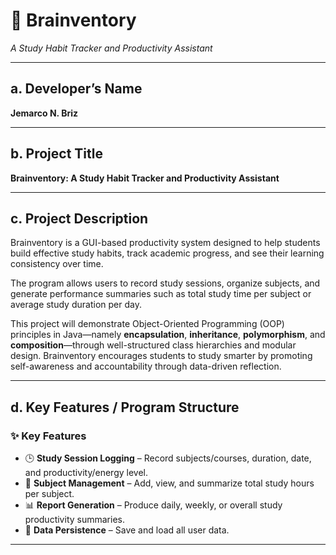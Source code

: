 # 🧠 Brainventory
*A Study Habit Tracker and Productivity Assistant*


---

## a. Developer’s Name
**Jemarco N. Briz**


---

## b. Project Title
**Brainventory: A Study Habit Tracker and Productivity Assistant**

---

## c. Project Description
Brainventory is a GUI-based productivity system designed to help students build effective study habits, track academic progress, and see their learning consistency over time.  

The program allows users to record study sessions, organize subjects, and generate performance summaries such as total study time per subject or average study duration per day.  

This project will demonstrate Object-Oriented Programming (OOP) principles in Java—namely **encapsulation**, **inheritance**, **polymorphism**, and **composition**—through well-structured class hierarchies and modular design. Brainventory encourages students to study smarter by promoting self-awareness and accountability through data-driven reflection.

---

## d. Key Features / Program Structure

### ✨ Key Features
- 🕒 **Study Session Logging** – Record subjects/courses, duration, date, and productivity/energy level.  
- 📘 **Subject Management** – Add, view, and summarize total study hours per subject.  
- 📊 **Report Generation** – Produce daily, weekly, or overall study productivity summaries.  
- 💾 **Data Persistence** – Save and load all user data.


---


